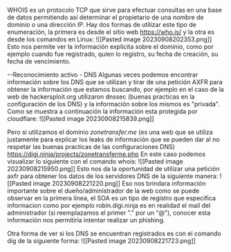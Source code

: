 WHOIS es un protocolo TCP que sirve para efectuar consultas en una base de datos permitiendo así determinar el propietario de una nombre de dominio o una dirección IP.
Hay dos formas de utilizar este tipo de enumeración, la primera es desde el sitio web https://who.is/ y la otra es desde los comandos en Linux:
![[Pasted image 20230908202353.png]]
Esto nos permite ver la información explicita sobre el dominio, como por ejemplo cuando fue registrado, quien lo registro, su fecha de creación, su fecha de vencimiento.

--Reconocimiento activo - DNS
Algunas veces podemos encontrar información sobre los DNS que se utilizan y tirar de una petición AXFR para obtener la información que estamos buscando, por ejemplo en el caso de la web de hackersploit.org utilizaron dnssec (buenas practicas en la configuración de los DNS) y la información sobre los mismos es "privada". Como se muestra a continuación la información esta protegida por cloudflare:
![[Pasted image 20230908215839.png]]

Pero si utilizamos el dominio *zonetransfer.me* (es una web que se utiliza justamente para explicar los leaks de información que se pueden dar al no respetar las buenas practicas de las configuraciones DNS)  https://digi.ninja/projects/zonetransferme.php
En este caso podemos visualizar lo siguiente con el comando whois:
![[Pasted image 20230908215950.png]]
Esto nos da la oportunidad de utilizar una petición axfr para obtener los datos de los servidores DNS de la siguiente manera:
![[Pasted image 20230908221220.png]]
Eso nos brindara información importante sobre el dueño/administrador de la web como se puede observar en la primera línea, el SOA es un tipo de registro que especifica informacion como por ejemplo robin.digi.ninja es en realidad el mail del administrador (si reemplazamos el primer "." por un "@"), conocer esta información nos permitiría intentar realizar un phishing.

Otra forma de ver si los DNS se encuentran registrados es con el comando dig de la siguiente forma:
![[Pasted image 20230908221723.png]]
